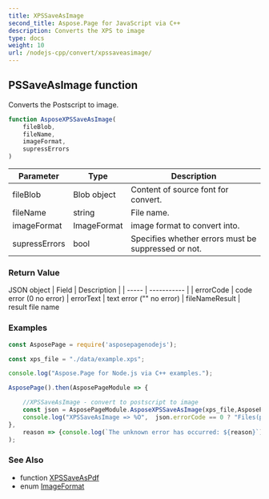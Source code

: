 ```yaml
---
title: XPSSaveAsImage
second_title: Aspose.Page for JavaScript via C++
description: Converts the XPS to image
type: docs
weight: 10
url: /nodejs-cpp/convert/xpssaveasimage/
---
```

## PSSaveAsImage function

Converts the Postscript to image.

```js
function AsposeXPSSaveAsImage(
    fileBlob, 
    fileName, 
    imageFormat, 
    supressErrors
)
```

| Parameter | Type | Description |
| --------- | ---- | ----------- |
| fileBlob | Blob object | Content of source font for convert. |
| fileName | string | File name. |
| imageFormat | ImageFormat | image format to convert into. |
| supressErrors | bool | Specifies whether errors must be suppressed or not. |

### Return Value

JSON object 
| Field | Description |
| ----- | ----------- |
| errorCode | code error (0 no error)
| errorText | text error ("" no error)
| fileNameResult | result file name

### Examples

```js
const AsposePage = require('asposepagenodejs');

const xps_file = "./data/example.xps";

console.log("Aspose.Page for Node.js via C++ examples.");

AsposePage().then(AsposePageModule => {

    //XPSSaveAsImage - convert to postscript to image
    const json = AsposePageModule.AsposeXPSSaveAsImage(xps_file,AsposePageModule.ImageFormat.Png,true);
    console.log("XPSSaveAsImage => %O",  json.errorCode == 0 ? "Files(pages) count: " + json.filesCount.toString() + json.filesNameResult.toString() : json.errorText);
},
    reason => {console.log(`The unknown error has occurred: ${reason}`);}
);
```

### See Also

* function [XPSSaveAsPdf](../xpssaveaspdf/)
* enum [ImageFormat](../../enumerations/imageformat/)
